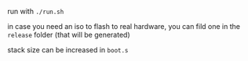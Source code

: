
run with `./run.sh`

in case you need an iso to flash to real hardware, you can fild one in the `release` folder (that will be generated)

stack size can be increased in `boot.s`
